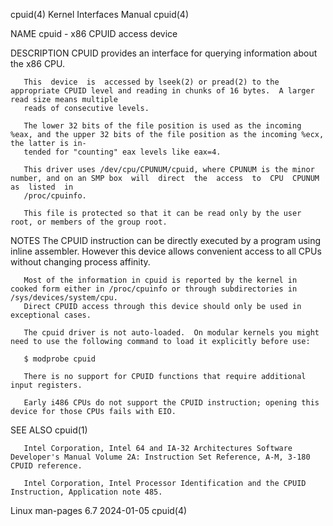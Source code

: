 cpuid(4)							   Kernel Interfaces Manual							      cpuid(4)

NAME
       cpuid - x86 CPUID access device

DESCRIPTION
       CPUID provides an interface for querying information about the x86 CPU.

       This  device  is	 accessed by lseek(2) or pread(2) to the appropriate CPUID level and reading in chunks of 16 bytes.  A larger read size means multiple
       reads of consecutive levels.

       The lower 32 bits of the file position is used as the incoming %eax, and the upper 32 bits of the file position as the incoming %ecx, the latter is in‐
       tended for "counting" eax levels like eax=4.

       This driver uses /dev/cpu/CPUNUM/cpuid, where CPUNUM is the minor number, and on an SMP box  will  direct  the  access  to  CPU	CPUNUM	as  listed  in
       /proc/cpuinfo.

       This file is protected so that it can be read only by the user root, or members of the group root.

NOTES
       The  CPUID  instruction can be directly executed by a program using inline assembler.  However this device allows convenient access to all CPUs without
       changing process affinity.

       Most of the information in cpuid is reported by the kernel in cooked form either in /proc/cpuinfo or through subdirectories in /sys/devices/system/cpu.
       Direct CPUID access through this device should only be used in exceptional cases.

       The cpuid driver is not auto-loaded.  On modular kernels you might need to use the following command to load it explicitly before use:

	   $ modprobe cpuid

       There is no support for CPUID functions that require additional input registers.

       Early i486 CPUs do not support the CPUID instruction; opening this device for those CPUs fails with EIO.

SEE ALSO
       cpuid(1)

       Intel Corporation, Intel 64 and IA-32 Architectures Software Developer's Manual Volume 2A: Instruction Set Reference, A-M, 3-180 CPUID reference.

       Intel Corporation, Intel Processor Identification and the CPUID Instruction, Application note 485.

Linux man-pages 6.7							  2024-01-05								      cpuid(4)
